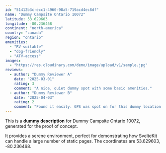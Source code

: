```yaml
---
id: "51412b3c-ecc1-4960-98a5-719acd4ec8df"
name: "Dummy Campsite Ontario 10072"
latitude: 53.629603
longitude: -80.236468
continent: "north-america"
country: "canada"
region: "ontario"
amenities:
  - "RV-suitable"
  - "dog-friendly"
  - "ATV-access"
images:
  - "https://res.cloudinary.com/demo/image/upload/v1/sample.jpg"
reviews:
  - author: "Dummy Reviewer A"
    date: "2025-03-01"
    rating: 3
    comment: "A nice, quiet dummy spot with some basic amenities."
  - author: "Dummy Reviewer B"
    date: "2025-04-03"
    rating: 2
    comment: "Found it easily. GPS was spot on for this dummy location."
---
```


This is a **dummy description** for Dummy Campsite Ontario 10072, generated for the proof of concept.

It provides a serene environment, perfect for demonstrating how SvelteKit can handle a large number of static pages. The coordinates are 53.629603, -80.236468.
